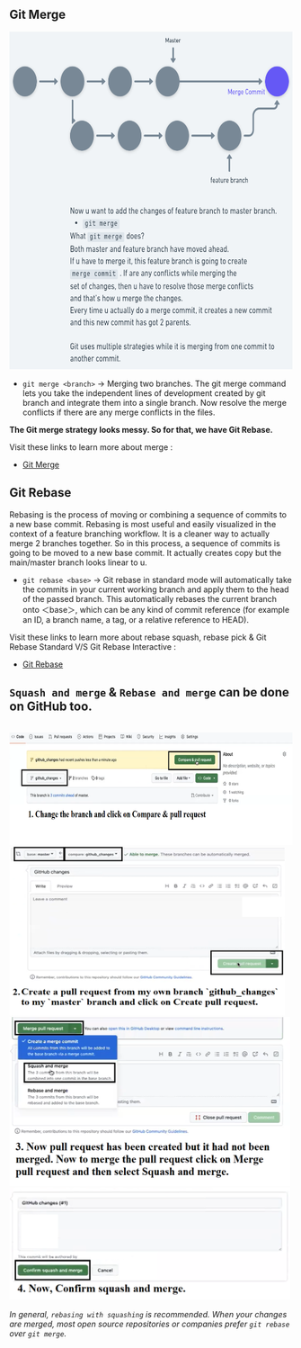 ## Git Merge

<img src="Merge.png"  width="650" height="600">

- `git merge <branch>` -> Merging two branches. The git merge command lets you take the independent lines of development created by git branch and integrate them into a single branch. Now resolve the merge conflicts if there are any merge conflicts in the files.

**The Git merge strategy looks messy. So for that, we have Git Rebase.**

Visit these links to learn more about merge :

- [Git Merge](https://www.atlassian.com/git/tutorials/using-branches/git-merge#:~:text=Merging%20is%20Git's%20way%20of,merge%20into%20the%20current%20branch.)


## Git Rebase

Rebasing is the process of moving or combining a sequence of commits to a new base commit. Rebasing is most useful and easily visualized in the context of a feature branching workflow. It is a cleaner way to actually merge 2 branches together. So in this process, a sequence of commits is going to be moved to a new base commit. It actually creates copy but the main/master branch looks linear to u.

- `git rebase <base>` -> Git rebase in standard mode will automatically take the commits in your current working branch and apply them to the head of the passed branch.
This automatically rebases the current branch onto ＜base＞, which can be any kind of commit reference (for example an ID, a branch name, a tag, or a relative reference to HEAD).

Visit these links to learn more about rebase squash, rebase pick & Git Rebase Standard V/S Git Rebase Interactive :

- [Git Rebase](https://www.atlassian.com/git/tutorials/rewriting-history/git-rebase)


## `Squash and merge` & `Rebase and merge` can be done on GitHub too.

<br />

<img src="Rebase1.png"  width="700" height="200">

<br />

<img src="Rebase2.png"  width="490" height="300">

<br />

<img src="Rebase3.png"  width="500" height="300">

<br />

<img src="Rebase4.png"  width="500" height="200">

<br />

*In general, `rebasing with squashing` is recommended. When your changes are merged, most open source repositories or companies prefer `git rebase` over `git merge`.*

